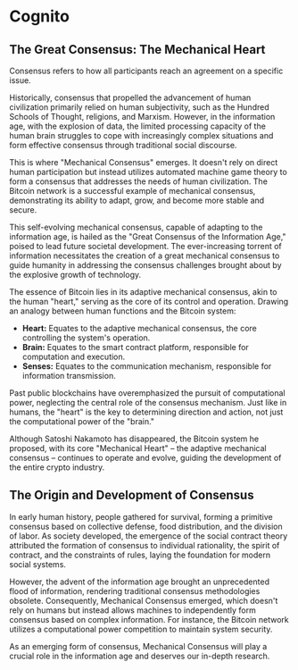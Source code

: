 # Cognito
## The Great Consensus: The Mechanical Heart

Consensus refers to how all participants reach an agreement on a specific issue.

Historically, consensus that propelled the advancement of human civilization primarily relied on human subjectivity, such as the Hundred Schools of Thought, religions, and Marxism. However, in the information age, with the explosion of data, the limited processing capacity of the human brain struggles to cope with increasingly complex situations and form effective consensus through traditional social discourse.

This is where "Mechanical Consensus" emerges. It doesn't rely on direct human participation but instead utilizes automated machine game theory to form a consensus that addresses the needs of human civilization. The Bitcoin network is a successful example of mechanical consensus, demonstrating its ability to adapt, grow, and become more stable and secure.

This self-evolving mechanical consensus, capable of adapting to the information age, is hailed as the "Great Consensus of the Information Age," poised to lead future societal development. The ever-increasing torrent of information necessitates the creation of a great mechanical consensus to guide humanity in addressing the consensus challenges brought about by the explosive growth of technology.

The essence of Bitcoin lies in its adaptive mechanical consensus, akin to the human "heart," serving as the core of its control and operation. Drawing an analogy between human functions and the Bitcoin system:

* **Heart:**  Equates to the adaptive mechanical consensus, the core controlling the system's operation.
* **Brain:**  Equates to the smart contract platform, responsible for computation and execution.
* **Senses:** Equates to the communication mechanism, responsible for information transmission.

Past public blockchains have overemphasized the pursuit of computational power, neglecting the central role of the consensus mechanism. Just like in humans, the "heart" is the key to determining direction and action, not just the computational power of the "brain."

Although Satoshi Nakamoto has disappeared, the Bitcoin system he proposed, with its core "Mechanical Heart" – the adaptive mechanical consensus – continues to operate and evolve, guiding the development of the entire crypto industry.

## The Origin and Development of Consensus

In early human history, people gathered for survival, forming a primitive consensus based on collective defense, food distribution, and the division of labor. As society developed, the emergence of the social contract theory attributed the formation of consensus to individual rationality, the spirit of contract, and the constraints of rules, laying the foundation for modern social systems.

However, the advent of the information age brought an unprecedented flood of information, rendering traditional consensus methodologies obsolete. Consequently, Mechanical Consensus emerged, which doesn't rely on humans but instead allows machines to independently form consensus based on complex information. For instance, the Bitcoin network utilizes a computational power competition to maintain system security.

As an emerging form of consensus, Mechanical Consensus will play a crucial role in the information age and deserves our in-depth research.

